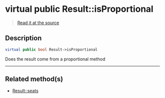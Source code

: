# virtual public Result::isProportional

> [Read it at the source](https://github.com/julien-boudry/Condorcet/blob/master/src/Result.php#L22)

## Description    

```php
virtual public bool Result->isProportional 
```

Does the result come from a proportional method

---------------------------------------

## Related method(s)      

* [Result::seats](/Docs/api-reference/Result%20Class/Result--seats.md)    
